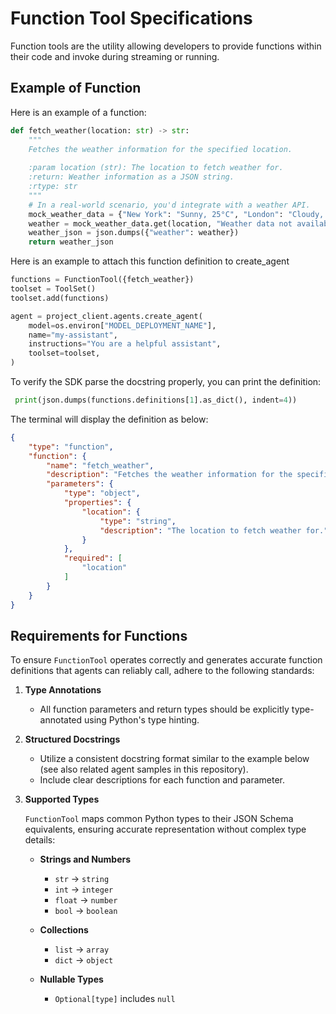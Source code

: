 # Function Tool Specifications
Function tools are the utility allowing developers to provide functions within their code and invoke during streaming or running.   

## Example of Function
Here is an example of a function:
```python
def fetch_weather(location: str) -> str:
    """
    Fetches the weather information for the specified location.
 
    :param location (str): The location to fetch weather for.
    :return: Weather information as a JSON string.
    :rtype: str
    """
    # In a real-world scenario, you'd integrate with a weather API.
    mock_weather_data = {"New York": "Sunny, 25°C", "London": "Cloudy, 18°C", "Tokyo": "Rainy, 22°C"}
    weather = mock_weather_data.get(location, "Weather data not available for this location.")
    weather_json = json.dumps({"weather": weather})
    return weather_json
```

Here is an example to attach this function definition to create_agent

```python
functions = FunctionTool({fetch_weather})
toolset = ToolSet()
toolset.add(functions)

agent = project_client.agents.create_agent(
    model=os.environ["MODEL_DEPLOYMENT_NAME"],
    name="my-assistant",
    instructions="You are a helpful assistant",
    toolset=toolset,
)
```

To verify the SDK parse the docstring properly, you can print the definition:

```python
 print(json.dumps(functions.definitions[1].as_dict(), indent=4))
 ```

The terminal will display the definition as below:

```json
{
    "type": "function",
    "function": {
        "name": "fetch_weather",
        "description": "Fetches the weather information for the specified location.",
        "parameters": {
            "type": "object",
            "properties": {
                "location": {
                    "type": "string",
                    "description": "The location to fetch weather for."
                }
            },
            "required": [
                "location"
            ]
        }
    }
}
```

## Requirements for Functions
To ensure `FunctionTool` operates correctly and generates accurate function definitions that agents can reliably call, adhere to the following standards:
 
1. **Type Annotations**
   - All function parameters and return types should be explicitly type-annotated using Python's type hinting.
 
2. **Structured Docstrings**
   - Utilize a consistent docstring format similar to the example below (see also related agent samples in this repository).
   - Include clear descriptions for each function and parameter.
 
3. **Supported Types**
 
    `FunctionTool` maps common Python types to their JSON Schema equivalents, ensuring accurate representation without complex type details:
 
   - **Strings and Numbers**
     - `str` → `string`
     - `int` → `integer`
     - `float` → `number`
     - `bool` → `boolean`
 
   - **Collections**
     - `list` → `array`
     - `dict` → `object`
 
   - **Nullable Types**
     - `Optional[type]` includes `null`

